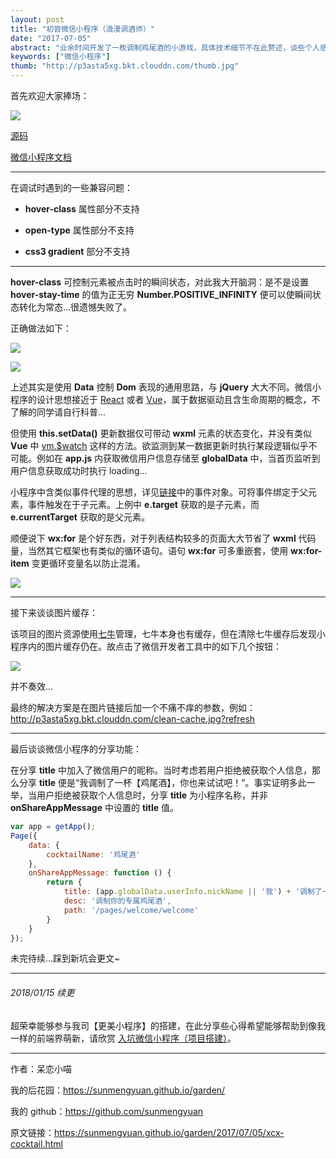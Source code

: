 ```yaml
---
layout: post
title: "初尝微信小程序（浪漫调酒师）"
date: "2017-07-05"
abstract: "业余时间开发了一枚调制鸡尾酒的小游戏，具体技术细节不在此赘述，谈些个人感受。"
keywords: ["微信小程序"]
thumb: "http://p3asta5xg.bkt.clouddn.com/thumb.jpg"
---
```


首先欢迎大家捧场：

![](http://p3asta5xg.bkt.clouddn.com/qrcode.jpg)

[源码](https://github.com/sunmengyuan/metis/tree/master/wechat/cocktail) 

[微信小程序文档](https://mp.weixin.qq.com/debug/wxadoc/introduction/index.html?t=2017621)

*****

在调试时遇到的一些兼容问题：

+ __hover-class__ 属性部分不支持

+ __open-type__ 属性部分不支持
 
+ __css3 gradient__ 部分不支持

*****

__hover-class__ 可控制元素被点击时的瞬间状态，对此我大开脑洞：是不是设置 __hover-stay-time__ 的值为正无穷 __Number.POSITIVE_INFINITY__ 便可以使瞬间状态转化为常态...很遗憾失败了。

正确做法如下：

![](http://p3asta5xg.bkt.clouddn.com/example1-code1.jpg)

![](http://p3asta5xg.bkt.clouddn.com/example1-code2.jpg)

上述其实是使用 __Data__ 控制 __Dom__ 表现的通用思路，与 __jQuery__ 大大不同。微信小程序的设计思想接近于 [React](https://facebook.github.io/react/) 或者 [Vue](http://cn.vuejs.org/)，属于数据驱动且含生命周期的概念，不了解的同学请自行科普...

但使用 __this.setData()__ 更新数据仅可带动 __wxml__ 元素的状态变化，并没有类似 __Vue__ 中 [vm.$watch](http://cn.vuejs.org/v2/api/#vm-watch) 这样的方法。欲监测到某一数据更新时执行某段逻辑似乎不可能。例如在 __app.js__ 内获取微信用户信息存储至 __globalData__ 中，当首页监听到用户信息获取成功时执行 loading...

小程序中含类似事件代理的思想，详见[链接](https://mp.weixin.qq.com/debug/wxadoc/dev/framework/view/wxml/event.html)中的事件对象。可将事件绑定于父元素，事件触发在于子元素。上例中 __e.target__ 获取的是子元素，而 __e.currentTarget__ 获取的是父元素。

顺便说下 __wx:for__ 是个好东西，对于列表结构较多的页面大大节省了 __wxml__ 代码量，当然其它框架也有类似的循环语句。语句 __wx:for__ 可多重嵌套，使用 __wx:for-item__ 变更循环变量名以防止混淆。

![](http://p3asta5xg.bkt.clouddn.com/example2-code.jpg)

*****

接下来谈谈图片缓存：

该项目的图片资源使用[七牛](https://portal.qiniu.com)管理，七牛本身也有缓存，但在清除七牛缓存后发现小程序内的图片缓存仍在。故点击了微信开发者工具中的如下几个按钮：

![](http://p3asta5xg.bkt.clouddn.com/clean-cache.jpg)

并不奏效...

最终的解决方案是在图片链接后加一个不痛不痒的参数，例如：http://p3asta5xg.bkt.clouddn.com/clean-cache.jpg?refresh

*****

最后谈谈微信小程序的分享功能：

在分享 __title__ 中加入了微信用户的昵称。当时考虑若用户拒绝被获取个人信息，那么分享 __title__ 便是“我调制了一杯【鸡尾酒】，你也来试试吧！”。事实证明多此一举，当用户拒绝被获取个人信息时，分享 __title__ 为小程序名称，并非 __onShareAppMessage__ 中设置的 __title__ 值。

```js
var app = getApp();
Page({
    data: {
        cocktailName: '鸡尾酒'
    },
    onShareAppMessage: function () {
        return {
            title: (app.globalData.userInfo.nickName || '我') + '调制了一杯【' + this.data.cocktailName + '】，你也来试试吧！',
            desc: '调制你的专属鸡尾酒',
            path: '/pages/welcome/welcome'
        }
    }
});
```

未完待续...踩到新坑会更文~

*****

###### 2018/01/15 续更

超荣幸能够参与我司【更美小程序】的搭建，在此分享些心得希望能够帮助到像我一样的前端界萌新，请欣赏 [入坑微信小程序（项目搭建）](https://sunmengyuan.github.io/garden/2018/01/04/xcx-gm.html)。

*****

作者：呆恋小喵

我的后花园：<https://sunmengyuan.github.io/garden/>

我的 github：<https://github.com/sunmengyuan>

原文链接：<https://sunmengyuan.github.io/garden/2017/07/05/xcx-cocktail.html>
